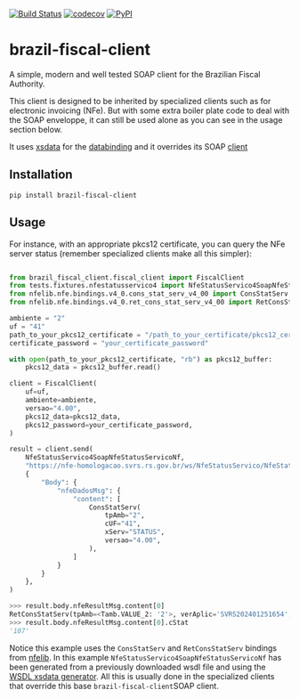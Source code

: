 [![Build Status](https://github.com/akretion/brazil-fiscal-client/actions/workflows/tests.yml/badge.svg?branch=main)](https://github.com/OCA/l10n-brazil/actions/workflows/tests.yml?query=branch%3Amain)
[![codecov](https://codecov.io/gh/akretion/brazil-fiscal-client/branch/main/graph/badge.svg)](https://codecov.io/gh/akretion/brazil-fiscal-client)
[![PyPI](https://img.shields.io/pypi/v/brazil-fiscal-client)](https://pypi.org/project/brazil-fiscal-client)

# brazil-fiscal-client

A simple, modern and well tested SOAP client for the Brazilian Fiscal Authority.

This client is designed to be inherited by specialized clients such as for electronic
invoicing (NFe). But with some extra boiler plate code to deal with the SOAP enveloppe,
it can still be used alone as you can see in the usage section below.

It uses [xsdata](https://github.com/tefra/xsdata) for the
[databinding](https://xsdata.readthedocs.io/en/latest/data_binding/basics/) and it
overrides its SOAP
[client](https://xsdata.readthedocs.io/en/latest/codegen/wsdl_modeling/#client)

## Installation

`pip install brazil-fiscal-client`

## Usage

For instance, with an appropriate pkcs12 certificate, you can query the NFe server
status (remember specialized clients make all this simpler):

```python

from brazil_fiscal_client.fiscal_client import FiscalClient
from tests.fixtures.nfestatusservico4 import NfeStatusServico4SoapNfeStatusServicoNf
from nfelib.nfe.bindings.v4_0.cons_stat_serv_v4_00 import ConsStatServ
from nfelib.nfe.bindings.v4_0.ret_cons_stat_serv_v4_00 import RetConsStatServ

ambiente = "2"
uf = "41"
path_to_your_pkcs12_certificate = "/path_to_your_certificate/pkcs12_certificate.p12"
certificate_password = "your_certificate_password"

with open(path_to_your_pkcs12_certificate, "rb") as pkcs12_buffer:
    pkcs12_data = pkcs12_buffer.read()

client = FiscalClient(
    uf=uf,
    ambiente=ambiente,
    versao="4.00",
    pkcs12_data=pkcs12_data,
    pkcs12_password=your_certificate_password,
)

result = client.send(
    NfeStatusServico4SoapNfeStatusServicoNf,
    "https://nfe-homologacao.svrs.rs.gov.br/ws/NfeStatusServico/NfeStatusServico4.asmx",
    {
        "Body": {
            "nfeDadosMsg": {
                "content": [
                    ConsStatServ(
                        tpAmb="2",
                        cUF="41",
                        xServ="STATUS",
                        versao="4.00",
                    ),
                ]
            }
        }
    },
)

>>> result.body.nfeResultMsg.content[0]
RetConsStatServ(tpAmb=<Tamb.VALUE_2: '2'>, verAplic='SVRS202401251654', cStat='107', xMotivo='Servico SVC em Operacao', cUF=<TcodUfIbge.VALUE_41: '41'>, dhRecbto='2024-04-01T16:18:03-03:00', tMed='1', dhRetorno=None, xObs=None, versao='4.00')
>>> result.body.nfeResultMsg.content[0].cStat
'107'
```

Notice this example uses the `ConsStatServ` and `RetConsStatServ` bindings from
[nfelib](https://github.com/akretion/nfelib). In this example
`NfeStatusServico4SoapNfeStatusServicoNf` has been generated from a previously
downloaded wsdl file and using the
[WSDL xsdata generator](https://xsdata.readthedocs.io/en/latest/codegen/wsdl_modeling/).
All this is usually done in the specialized clients that override this base
`brazil-fiscal-client`SOAP client.
